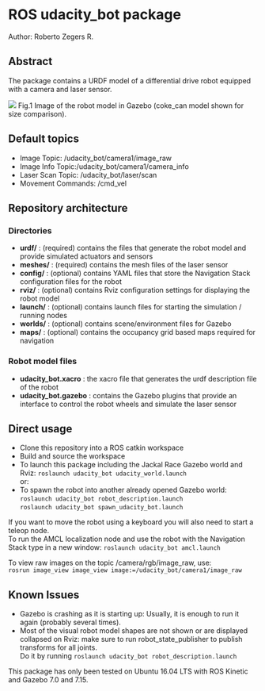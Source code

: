 # ROS udacity_bot package
Author: Roberto Zegers R.

## Abstract
The package contains a URDF model of a differential drive robot equipped with a camera and laser sensor.

<img src="https://raw.githubusercontent.com/rfzeg/udacity_bot/master/docs/imgs/udacity_bot.png">
Fig.1 Image of the robot model in Gazebo (coke_can model shown for size comparison).  

## Default topics
+ Image Topic: /udacity_bot/camera1/image_raw
+ Image Info Topic:/udacity_bot/camera1/camera_info
+ Laser Scan Topic: /udacity_bot/laser/scan
+ Movement Commands: /cmd_vel

## Repository architecture
### Directories
+ **urdf/** : (required) contains the files that generate the robot model and provide simulated actuators and sensors
+ **meshes/** : (required) contains the mesh files of the laser sensor
+ **config/** : (optional) contains YAML files that store the Navigation Stack configuration files for the robot
+ **rviz/** : (optional) contains Rviz configuration settings for displaying the robot model
+ **launch/** : (optional) contains launch files for starting the simulation / running nodes
+ **worlds/** : (optional) contains scene/environment files for Gazebo
+ **maps/** : (optional) contains the occupancy grid based maps required for navigation

### Robot model files
+ **udacity_bot.xacro** : the xacro file that generates the urdf description file of the robot
+ **udacity_bot.gazebo** : contains the Gazebo plugins that provide an interface to control the robot wheels and simulate the laser sensor

## Direct usage
- Clone this repository into a ROS catkin workspace
- Build and source the workspace
- To launch this package including the Jackal Race Gazebo world and Rviz: `roslaunch udacity_bot udacity_world.launch`  
or:  
- To spawn the robot into another already opened Gazebo world:  
`roslaunch udacity_bot robot_description.launch`  
`roslaunch udacity_bot spawn_udacity_bot.launch`  

If you want to move the robot using a keyboard you will also need to start a teleop node.  
To run the AMCL localization node and use the robot with the Navigation Stack type in a new window: `roslaunch udacity_bot amcl.launch`  

To view raw images on the topic /camera/rgb/image_raw, use:  
`rosrun image_view image_view image:=/udacity_bot/camera1/image_raw`  

## Known Issues
+ Gazebo is crashing as it is starting up: Usually, it is enough to run it again (probably several times).
+ Most of the visual robot model shapes are not shown or are displayed collapsed on Rviz: make sure to run robot_state_publisher to publish transforms for all joints.  
  Do it by running `roslaunch udacity_bot robot_description.launch`  

This package has only been tested on Ubuntu 16.04 LTS with ROS Kinetic and Gazebo 7.0 and 7.15.
